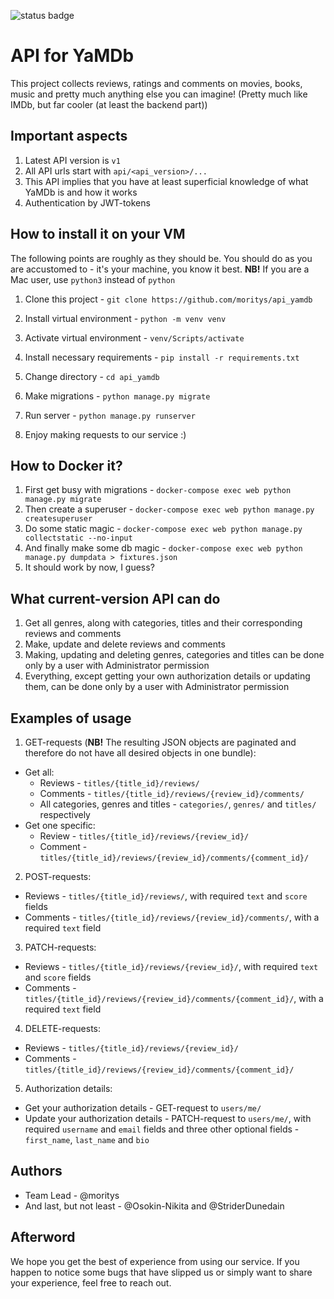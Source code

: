 ![status badge](https://github.com/StriderDunedain/yamdb_final/actions/workflows/yamdb_workflow.yaml/badge.svg)
# API for YaMDb

This project collects reviews, ratings and comments on movies, books, music and pretty much anything else you can imagine!
(Pretty much like IMDb, but far cooler (at least the backend part))

## Important aspects
 1. Latest API version is `v1`
 2. All API urls start with `api/<api_version>/...`
 3. This API implies that you have at least superficial knowledge of what YaMDb is and how it works
 4. Authentication by JWT-tokens

## How to install it on your VM
The following points are roughly as they should be. You should do as you are accustomed to - it's your machine, you know it best.
**NB!** If you are a Mac user, use `python3` instead of `python` 

1. Clone this project - `git clone https://github.com/moritys/api_yamdb`

2. Install virtual environment - `python -m venv venv`

3. Activate virtual environment - `venv/Scripts/activate`

4. Install necessary requirements - `pip install -r requirements.txt`

5. Change directory - `cd api_yamdb`

6. Make migrations - `python manage.py migrate`

7. Run server - `python manage.py runserver`

8. Enjoy making requests to our service :)

## How to Docker it?
1. First get busy with migrations - `docker-compose exec web python manage.py migrate`
2. Then create a superuser - `docker-compose exec web python manage.py createsuperuser`
3. Do some static magic - `docker-compose exec web python manage.py collectstatic --no-input `
4. And finally make some db magic - `docker-compose exec web python manage.py dumpdata > fixtures.json`
5. It should work by now, I guess?

## What current-version API can do
1. Get all genres, along with categories, titles and their corresponding reviews and comments
2. Make, update and delete reviews and comments
3. Making, updating and deleting genres, categories and titles can be done only by a user with Administrator permission
4. Everything, except getting your own authorization details or updating them, can be done only by a user with Administrator permission

## Examples of usage
1. GET-requests (**NB!** The resulting JSON objects are paginated and therefore do not have all desired objects in one bundle):
 - Get all:
   - Reviews - `titles/{title_id}/reviews/`
   - Comments - `titles/{title_id}/reviews/{review_id}/comments/`
   - All categories, genres and titles - `categories/`, `genres/` and `titles/` respectively
 - Get one specific:
   - Review - `titles/{title_id}/reviews/{review_id}/`
   - Comment - `titles/{title_id}/reviews/{review_id}/comments/{comment_id}/`

2. POST-requests:
 - Reviews - `titles/{title_id}/reviews/`, with required `text` and `score` fields
 - Comments - `titles/{title_id}/reviews/{review_id}/comments/`, with a required `text` field

3. PATCH-requests:
 - Reviews - `titles/{title_id}/reviews/{review_id}/`, with required `text` and `score` fields
 - Comments - `titles/{title_id}/reviews/{review_id}/comments/{comment_id}/`, with a required `text` field

4. DELETE-requests:
 - Reviews - `titles/{title_id}/reviews/{review_id}/`
 - Comments - `titles/{title_id}/reviews/{review_id}/comments/{comment_id}/`

5. Authorization details:
 - Get your authorization details - GET-request to `users/me/`
 - Update your authorization details - PATCH-request to `users/me/`, with required `username` and `email` fields and three other optional fields - `first_name`, `last_name` and `bio`

## Authors
 - Team Lead - @moritys
 - And last, but not least - @Osokin-Nikita and @StriderDunedain
 
## Afterword
We hope you get the best of experience from using our service. If you happen to notice some bugs that have slipped us or simply want to share your experience, feel free to reach out.
